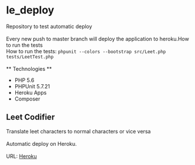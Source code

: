 # le_deploy #
Repository to test automatic deploy<br /><br />
Every new push to master branch will deploy the application to heroku.How to run the tests
<br /> How to run the tests: ``` phpunit --colors --bootstrap src/Leet.php tests/LeetTest.php ```
<br /><br />
** Technologies **
- PHP 5.6
- PHPUnit  5.7.21
- Heroku Apps
- Composer

## Leet Codifier ##
Translate leet characters to normal characters or vice versa<br /><br />
Automatic deploy on Heroku.<br /><br />
URL: [Heroku](https://le-deploy.herokuapp.com/)
